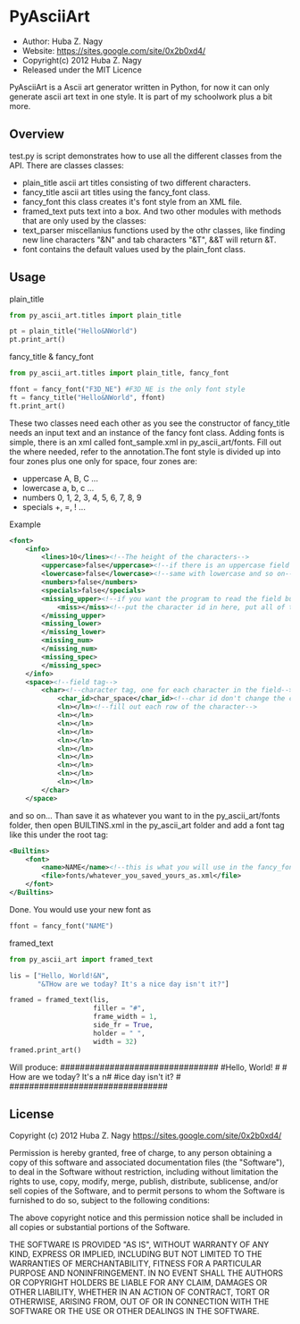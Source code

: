 PyAsciiArt
==========

* Author: Huba Z. Nagy 
* Website: https://sites.google.com/site/0x2b0xd4/
* Copyright(c) 2012 Huba Z. Nagy
* Released under the MIT Licence

PyAsciiArt is a Ascii art generator written in Python, for now it can only 
generate ascii art text in one style. It is part of my schoolwork plus a
bit more.

Overview
--------
test.py is script demonstrates how to use all the different classes from the API.
There are classes classes: 
* plain_title   ascii art titles consisting of two different characters.
* fancy_title   ascii art titles using the fancy_font class.
* fancy_font   this class creates it's font style from an XML file.
* framed_text   puts text into a box.
And two other modules with methods that are only used by the classes:
* text_parser   miscellanius functions used by the othr classes, like finding new line characters "&N" and tab characters "&T", &&T will return &T.
* font   contains the default values used by the plain_font class.

Usage
-----

plain_title
```python
from py_ascii_art.titles import plain_title

pt = plain_title("Hello&NWorld")
pt.print_art()

```

fancy_title & fancy_font
```python
from py_ascii_art.titles import plain_title, fancy_font

ffont = fancy_font("F3D_NE") #F3D_NE is the only font style
ft = fancy_title("Hello&NWorld", ffont)
ft.print_art()

```
These two classes need each other as you see the constructor
of fancy_title needs an input text and an instance of the 
fancy font class. Adding fonts is simple, there is an xml
called font_sample.xml in py_ascii_art/fonts. Fill out the
where needed, refer to the annotation.The font style is 
divided up into four zones plus one only for space,
four zones are:
* uppercase  A,  B, C ...
* lowercase  a, b, c ...
* numbers  0, 1, 2, 3, 4, 5, 6, 7, 8, 9
* specials  +, =, ! ...

Example
```xml
<font>
	<info>
		<lines>10</lines><!--The height of the characters-->
		<uppercase>false</uppercase><!--if there is an uppercase field or should the program just skip it-->
		<lowercase>false</lowercase><!--same with lowercase and so on-->
		<numbers>false</numbers>
		<specials>false</specials>
		<missing_upper><!--if you want the program to read the field but there are a few characters missing still-->
			<miss></miss><!--put the character id in here, put all of them into the appropriate field-->
		</missing_upper>
		<missing_lower>
		</missing_lower>
		<missing_num>
		</missing_num>
		<missing_spec>
		</missing_spec>
	</info>
	<space><!--field tag-->
		<char><!--character tag, one for each character in the field-->
			<char_id>char_space</char_id><!--char id don't change the contents of this tab unless you have a good reason-->
			<ln></ln><!--fill out each row of the character-->
			<ln></ln>
			<ln></ln>
			<ln></ln>
			<ln></ln>
			<ln></ln>
			<ln></ln>
			<ln></ln>
			<ln></ln>
			<ln></ln>
		</char>
	</space>
```
and so on... Than save it as whatever you want to in the py_ascii_art/fonts
folder, then open BUILTINS.xml in the py_ascii_art folder and add
a font tag like this under the root tag:
```xml
<Builtins>
	<font>
		<name>NAME</name><!--this is what you will use in the fancy_font constructor-->
		<file>fonts/whatever_you_saved_yours_as.xml</file>
	</font>
</Builtins>
```
Done.
You would use your new font as
```python
ffont = fancy_font("NAME")
```

framed_text
```python
from py_ascii_art import framed_text

lis = ["Hello, World!&N",
       "&THow are we today? It's a nice day isn't it?"]

framed = framed_text(lis,
                     filler = "#",
                     frame_width = 1,
                     side_fr = True,
                     holder = " ",
                     width = 32)
framed.print_art()
```
Will produce:
	################################
	#Hello, World!                 #
	#    How are we today? It's a n#
	#ice day isn't it?             #
	################################

License
-------

Copyright (c) 2012 Huba Z. Nagy <https://sites.google.com/site/0x2b0xd4/>

Permission is hereby granted, free of charge, to any person obtaining a copy
of this software and associated documentation files (the "Software"), to deal
in the Software without restriction, including without limitation the rights
to use, copy, modify, merge, publish, distribute, sublicense, and/or sell
copies of the Software, and to permit persons to whom the Software is
furnished to do so, subject to the following conditions:

The above copyright notice and this permission notice shall be included in
all copies or substantial portions of the Software.

THE SOFTWARE IS PROVIDED "AS IS", WITHOUT WARRANTY OF ANY KIND, EXPRESS OR
IMPLIED, INCLUDING BUT NOT LIMITED TO THE WARRANTIES OF MERCHANTABILITY,
FITNESS FOR A PARTICULAR PURPOSE AND NONINFRINGEMENT. IN NO EVENT SHALL THE
AUTHORS OR COPYRIGHT HOLDERS BE LIABLE FOR ANY CLAIM, DAMAGES OR OTHER
LIABILITY, WHETHER IN AN ACTION OF CONTRACT, TORT OR OTHERWISE, ARISING FROM,
OUT OF OR IN CONNECTION WITH THE SOFTWARE OR THE USE OR OTHER DEALINGS IN
THE SOFTWARE.